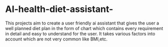 # AI-health-diet-assistant-
This projects aim to create a user friendly ai assistant that gives the user a well planned diet plan in the form of chart which contains every requirement in detail and easy to understand for the user. It takes various factors into account which are not very common like BMI,etc.
